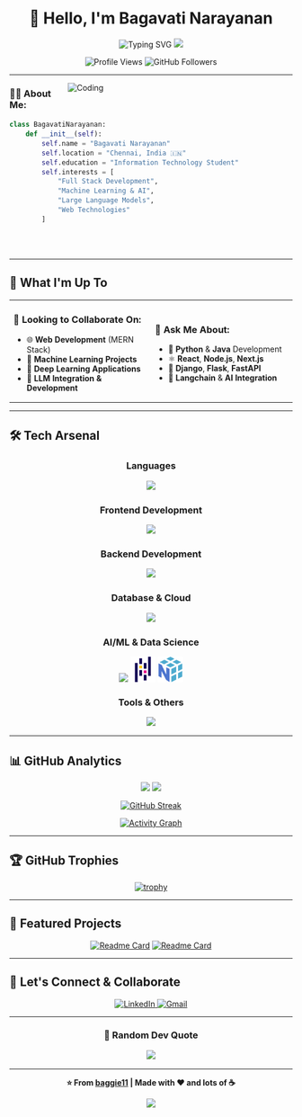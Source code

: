 <div align="center">

# 👋 Hello, I'm **Bagavati Narayanan**

<img src="https://readme-typing-svg.herokuapp.com?font=Fira+Code&size=24&duration=3000&pause=1000&color=667EEA&center=true&vCenter=true&width=600&lines=Full+Stack+Developer+%F0%9F%9A%80;Machine+Learning+Enthusiast+%F0%9F%A4%96;AI+%26+LLM+Explorer+%F0%9F%A7%A0;From+Chennai%2C+India+%F0%9F%87%AE%F0%9F%87%B3" alt="Typing SVG" />

<img src="https://user-images.githubusercontent.com/74038190/225813708-98b745f2-7d22-48cf-9150-083f1b00d6c9.gif" width="500">

<p align="center">
  <img src="https://komarev.com/ghpvc/?username=baggie11&label=Profile%20views&color=667eea&style=for-the-badge" alt="Profile Views" />
  <img src="https://img.shields.io/github/followers/baggie11?label=Followers&style=for-the-badge&color=764ba2&logoColor=white" alt="GitHub Followers" />
</p>

</div>

---

<img align="right" alt="Coding" width="400" src="https://user-images.githubusercontent.com/74038190/229223263-cf2e4b07-2615-4f87-9c38-e37600f8381a.gif">

### 🧑‍💻 **About Me:**

```python
class BagavatiNarayanan:
    def __init__(self):
        self.name = "Bagavati Narayanan"
        self.location = "Chennai, India 🇮🇳"
        self.education = "Information Technology Student"
        self.interests = [
            "Full Stack Development",
            "Machine Learning & AI",
            "Large Language Models",
            "Web Technologies"
        ]
    
```

<br clear="right"/>

---

## 🎯 **What I'm Up To**

<table>
<tr>
<td width="50%">

### 🤝 **Looking to Collaborate On:**
- 🌐 **Web Development** (MERN Stack)
- 🤖 **Machine Learning Projects**
- 🧠 **Deep Learning Applications**
- 🔗 **LLM Integration & Development**

</td>
<td width="50%">

### 💬 **Ask Me About:**
- 🐍 **Python** & **Java** Development
- ⚛️ **React**, **Node.js**, **Next.js**
- 🚀 **Django**, **Flask**, **FastAPI**
- 🦜 **Langchain** & **AI Integration**

</td>
</tr>
</table>

---

## 🛠️ **Tech Arsenal**

<div align="center">

### **Languages**
<p>
  <img src="https://skillicons.dev/icons?i=python,java,javascript,html,css" />
</p>

### **Frontend Development**
<p>
  <img src="https://skillicons.dev/icons?i=react,nextjs,vue,tailwind,bootstrap" />
</p>

### **Backend Development**
<p>
  <img src="https://skillicons.dev/icons?i=nodejs,express,django,flask,fastapi" />
</p>

### **Database & Cloud**
<p>
  <img src="https://skillicons.dev/icons?i=mongodb,mysql,postgresql,firebase,aws,docker" />
</p>

### **AI/ML & Data Science**
<p>
  <img src="https://skillicons.dev/icons?i=pytorch,opencv,sklearn" />
  <img src="https://raw.githubusercontent.com/devicons/devicon/master/icons/pandas/pandas-original.svg" alt="pandas" width="45" height="45"/>
  <img src="https://raw.githubusercontent.com/devicons/devicon/2ae2a900d2f041da66e950e4d48052658d850630/icons/numpy/numpy-original.svg" alt="numpy" width="45" height="45"/>
</p>

### **Tools & Others**
<p>
  <img src="https://skillicons.dev/icons?i=git,github,vscode,postman" />
</p>

</div>

---

## 📊 **GitHub Analytics**

<div align="center">
  
<img height="180em" src="https://github-readme-stats.vercel.app/api?username=baggie11&show_icons=true&theme=radical&include_all_commits=true&count_private=true&hide_border=true&bg_color=0d1117&title_color=667eea&icon_color=764ba2&text_color=ffffff"/>
<img height="180em" src="https://github-readme-stats.vercel.app/api/top-langs/?username=baggie11&layout=compact&langs_count=8&theme=radical&hide_border=true&bg_color=0d1117&title_color=667eea&text_color=ffffff"/>

</div>

<div align="center">
  
[![GitHub Streak](https://streak-stats.demolab.com?user=baggie11&theme=radical&hide_border=true&background=0D1117&stroke=667EEA&ring=764BA2&fire=667EEA&currStreakLabel=764BA2)](https://git.io/streak-stats)

</div>

<div align="center">
  
[![Activity Graph](https://github-readme-activity-graph.vercel.app/graph?username=baggie11&bg_color=0d1117&color=667eea&line=764ba2&point=667eea&area=true&hide_border=true)](https://github.com/ashutosh00710/github-readme-activity-graph)

</div>

---

## 🏆 **GitHub Trophies**

<div align="center">
  
[![trophy](https://github-profile-trophy.vercel.app/?username=baggie11&theme=radical&no-frame=true&no-bg=false&margin-w=4&row=1)](https://github.com/ryo-ma/github-profile-trophy)

</div>

---

## 🌟 **Featured Projects**

<div align="center">

[![Readme Card](https://github-readme-stats.vercel.app/api/pin/?username=baggie11&repo=virtual-photobooth&theme=radical&hide_border=true&bg_color=0d1117&title_color=667eea&text_color=ffffff)](https://github.com/baggie11/your-best-repo)
[![Readme Card](https://github-readme-stats.vercel.app/api/pin/?username=baggie11&repo=Ask_your_Bookmarks&theme=radical&hide_border=true&bg_color=0d1117&title_color=667eea&text_color=ffffff)](https://github.com/baggie11/another-great-repo)

</div>

---

## 🤝 **Let's Connect & Collaborate**

<div align="center">

<a href="https://www.linkedin.com/in/bagavati-narayanan-98484b292/">
  <img src="https://img.shields.io/badge/LinkedIn-0077B5?style=for-the-badge&logo=linkedin&logoColor=white" alt="LinkedIn"/>
</a>
<a href="mailto:bagavati2310098@ssn.edu.in">
  <img src="https://img.shields.io/badge/Gmail-D14836?style=for-the-badge&logo=gmail&logoColor=white" alt="Gmail"/>
</a>

---

<div align="center">
  
### 💭 **Random Dev Quote**
![](https://quotes-github-readme.vercel.app/api?type=horizontal&theme=radical)

</div>

---

<div align="center">

**⭐ From [baggie11](https://github.com/baggie11) | Made with ❤️ and lots of ☕**

<img src="https://user-images.githubusercontent.com/74038190/212284100-561aa473-3905-4a80-b561-0d28506553ee.gif" width="700">

</div>



